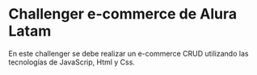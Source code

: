 # Challenger e-commerce de Alura Latam

En este challenger se debe realizar un e-commerce CRUD utilizando las tecnologías de JavaScrip, Html y Css.
